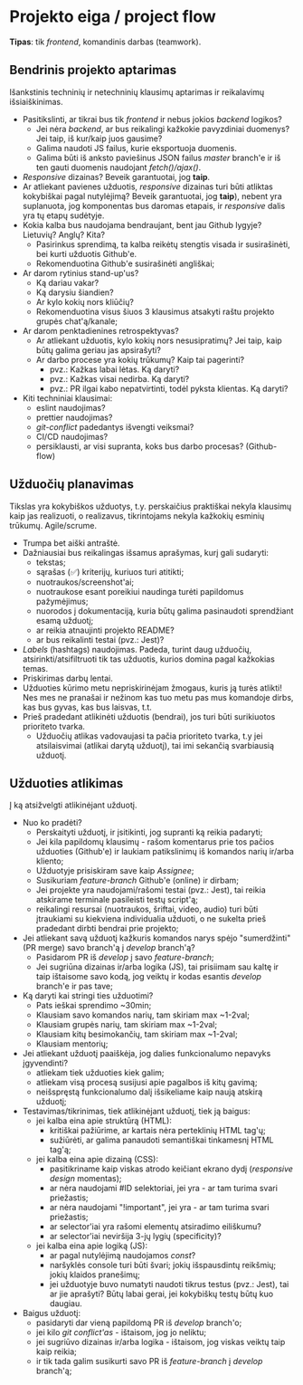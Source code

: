 # Projekto eiga / project flow

**Tipas**: tik _frontend_, komandinis darbas (teamwork).

## Bendrinis projekto aptarimas

Išankstinis techninių ir netechninių klausimų aptarimas ir reikalavimų išsiaiškinimas.

-   Pasitikslinti, ar tikrai bus tik _frontend_ ir nebus jokios _backend_ logikos?
    -   Jei nėra _backend_, ar bus reikalingi kažkokie pavyzdiniai duomenys? Jei taip, iš kur/kaip juos gausime?
    -   Galima naudoti JS failus, kurie eksportuoja duomenis.
    -   Galima būti iš anksto paviešinus JSON failus _master_ branch'e ir iš ten gauti duomenis naudojant _fetch()/ajax()_.
-   _Responsive_ dizainas? Beveik garantuotai, jog **taip**.
-   Ar atliekant pavienes užduotis, _responsive_ dizainas turi būti atliktas kokybiškai pagal nutylėjimą? Beveik garantuotai, jog **taip**), nebent yra suplanuota, jog komponentas bus daromas etapais, ir _responsive_ dalis yra tų etapų sudėtyje.
-   Kokia kalba bus naudojama bendraujant, bent jau Github lygyje? Lietuvių? Anglų? Kita?
    -   Pasirinkus sprendimą, ta kalba reikėtų stengtis visada ir susirašinėti, bei kurti užduotis Github'e.
    -   Rekomenduotina Github'e susirašinėti angliškai;
-   Ar darom rytinius stand-up'us?
    -   Ką dariau vakar?
    -   Ką darysiu šiandien?
    -   Ar kylo kokių nors kliūčių?
    -   Rekomenduotina visus šiuos 3 klausimus atsakyti raštu projekto grupės chat'ą/kanale;
-   Ar darom penktadienines retrospektyvas?
    -   Ar atliekant užduotis, kylo kokių nors nesusipratimų? Jei taip, kaip būtų galima geriau jas apsirašyti?
    -   Ar darbo procese yra kokių trūkumų? Kaip tai pagerinti?
        -   pvz.: Kažkas labai lėtas. Ką daryti?
        -   pvz.: Kažkas visai nedirba. Ką daryti?
        -   pvz.: PR ilgai kabo nepatvirtinti, todėl pyksta klientas. Ką daryti?
-   Kiti techniniai klausimai:
    -   eslint naudojimas?
    -   prettier naudojimas?
    -   _git-conflict_ padedantys išvengti veiksmai?
    -   CI/CD naudojimas?
    -   persiklausti, ar visi supranta, koks bus darbo procesas? (Github-flow)

## Užduočių planavimas

Tikslas yra kokybiškos užduotys, t.y. perskaičius praktiškai nekyla klausimų kaip jas realizuoti, o realizavus, tikrintojams nekyla kažkokių esminių trūkumų. Agile/scrume.

-   Trumpa bet aiški antraštė.
-   Dažniausiai bus reikalingas išsamus aprašymas, kurį gali sudaryti:
    -   tekstas;
    -   sąrašas (✅) kriterijų, kuriuos turi atitikti;
    -   nuotraukos/screenshot'ai;
    -   nuotraukose esant poreikiui naudinga turėti papildomus pažymėjimus;
    -   nuorodos į dokumentaciją, kuria būtų galima pasinaudoti sprendžiant esamą užduotį;
    -   ar reikia atnaujinti projekto README?
    -   ar bus reikalinti testai (pvz.: Jest)?
-   _Labels_ (hashtags) naudojimas. Padeda, turint daug užduočių, atsirinkti/atsifiltruoti tik tas užduotis, kurios domina pagal kažkokias temas.
-   Priskirimas darbų lentai.
-   Užduoties kūrimo metu nepriskirinėjam žmogaus, kuris ją turės atlikti! Nes mes ne pranašai ir nežinom kas tuo metu pas mus komandoje dirbs, kas bus gyvas, kas bus laisvas, t.t.
-   Prieš pradedant atlikinėti užduotis (bendrai), jos turi būti surikiuotos prioriteto tvarka.
    -   Užduočių atlikas vadovaujasi ta pačia prioriteto tvarka, t.y jei atsilaisvimai (atlikai darytą užduotį), tai imi sekančią svarbiausią užduotį.

## Užduoties atlikimas

Į ką atsižvelgti atlikinėjant užduotį.

-   Nuo ko pradėti?
    -   Perskaityti užduotį, ir įsitikinti, jog supranti ką reikia padaryti;
    -   Jei kila papildomų klausimų - rašom komentarus prie tos pačios užduoties (Github'e) ir laukiam patikslinimų iš komandos narių ir/arba kliento;
    -   Užduotyje prisiskiram save kaip _Assignee_;
    -   Susikuriam _feature-branch_ Github'e (online) ir dirbam;
    -   Jei projekte yra naudojami/rašomi testai (pvz.: Jest), tai reikia atskirame terminale pasileisti testų script'ą;
    -   reikalingi resursai (nuotraukos, šriftai, video, audio) turi būti įtraukiami su kiekviena individualia užduoti, o ne sukelta prieš pradedant dirbti bendrai prie projekto;
-   Jei atliekant savą užduotį kažkuris komandos narys spėjo "sumerdžinti" (PR merge) savo branch'ą į _develop_ branch'ą?
    -   Pasidarom PR iš _develop_ į savo _feature-branch_;
    -   Jei sugriūna dizainas ir/arba logika (JS), tai prisiimam sau kaltę ir taip ištaisome savo kodą, jog veiktų ir kodas esantis _develop_ branch'e ir pas tave;
-   Ką daryti kai stringi ties užduotimi?
    -   Pats ieškai sprendimo ~30min;
    -   Klausiam savo komandos narių, tam skiriam max ~1-2val;
    -   Klausiam grupės narių, tam skiriam max ~1-2val;
    -   Klausiam kitų besimokančių, tam skiriam max ~1-2val;
    -   Klausiam mentorių;
-   Jei atliekant užduotį paaiškėja, jog dalies funkcionalumo nepavyks įgyvendinti?
    -   atliekam tiek užduoties kiek galim;
    -   atliekam visą procesą susijusi apie pagalbos iš kitų gavimą;
    -   neišspręstą funkcionalumo dalį išsikeliame kaip naują atskirą užduotį;
-   Testavimas/tikrinimas, tiek atlikinėjant užduotį, tiek ją baigus:
    -   jei kalba eina apie struktūrą (HTML):
        -   kritiškai pažiūrime, ar kartais nėra perteklinių HTML tag'ų;
        -   sužiūrėti, ar galima panaudoti semantiškai tinkamesnį HTML tag'ą;
    -   jei kalba eina apie dizainą (CSS):
        -   pasitikriname kaip viskas atrodo keičiant ekrano dydį (_responsive design_ momentas);
        -   ar nėra naudojami #ID selektoriai, jei yra - ar tam turima svari priežastis;
        -   ar nėra naudojami "!important", jei yra - ar tam turima svari priežastis;
        -   ar selector'iai yra rašomi elementų atsiradimo eiliškumu?
        -   ar selector'iai neviršija 3-jų lygių (specificity)?
    -   jei kalba eina apie logiką (JS):
        -   ar pagal nutylėjimą naudojamos _const_?
        -   naršyklės console turi būti švari; jokių išspausdintų reikšmių; jokių klaidos pranešimų;
        -   jei užduotyje buvo numatyti naudoti tikrus testus (pvz.: Jest), tai ar jie aprašyti? Būtų labai gerai, jei kokybiškų testų būtų kuo daugiau.
-   Baigus užduotį:
    -   pasidaryti dar vieną papildomą PR iš _develop_ branch'o;
    -   jei kilo _git conflict'as_ - ištaisom, jog jo neliktu;
    -   jei sugriūvo dizainas ir/arba logika - ištaisom, jog viskas veiktų taip kaip reikia;
    -   ir tik tada galim susikurti savo PR iš _feature-branch_ į _develop_ branch'ą;
